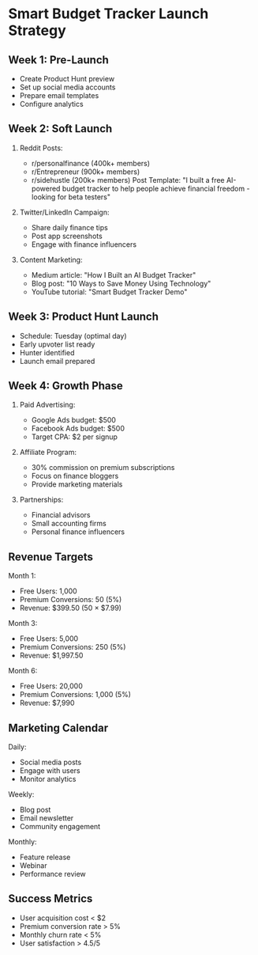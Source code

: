 # Smart Budget Tracker Launch Strategy

## Week 1: Pre-Launch
- Create Product Hunt preview
- Set up social media accounts
- Prepare email templates
- Configure analytics

## Week 2: Soft Launch
1. Reddit Posts:
   - r/personalfinance (400k+ members)
   - r/Entrepreneur (900k+ members)
   - r/sidehustle (200k+ members)
   Post Template:
   "I built a free AI-powered budget tracker to help people achieve financial freedom - looking for beta testers"

2. Twitter/LinkedIn Campaign:
   - Share daily finance tips
   - Post app screenshots
   - Engage with finance influencers

3. Content Marketing:
   - Medium article: "How I Built an AI Budget Tracker"
   - Blog post: "10 Ways to Save Money Using Technology"
   - YouTube tutorial: "Smart Budget Tracker Demo"

## Week 3: Product Hunt Launch
- Schedule: Tuesday (optimal day)
- Early upvoter list ready
- Hunter identified
- Launch email prepared

## Week 4: Growth Phase
1. Paid Advertising:
   - Google Ads budget: $500
   - Facebook Ads budget: $500
   - Target CPA: $2 per signup

2. Affiliate Program:
   - 30% commission on premium subscriptions
   - Focus on finance bloggers
   - Provide marketing materials

3. Partnerships:
   - Financial advisors
   - Small accounting firms
   - Personal finance influencers

## Revenue Targets
Month 1:
- Free Users: 1,000
- Premium Conversions: 50 (5%)
- Revenue: $399.50 (50 × $7.99)

Month 3:
- Free Users: 5,000
- Premium Conversions: 250 (5%)
- Revenue: $1,997.50

Month 6:
- Free Users: 20,000
- Premium Conversions: 1,000 (5%)
- Revenue: $7,990

## Marketing Calendar
Daily:
- Social media posts
- Engage with users
- Monitor analytics

Weekly:
- Blog post
- Email newsletter
- Community engagement

Monthly:
- Feature release
- Webinar
- Performance review

## Success Metrics
- User acquisition cost < $2
- Premium conversion rate > 5%
- Monthly churn rate < 5%
- User satisfaction > 4.5/5 